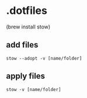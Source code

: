 # .dotfiles

(brew install stow)

## add files

```shell
stow --adopt -v [name/folder]
```

## apply files

```shell
stow -v [name/folder]
```
